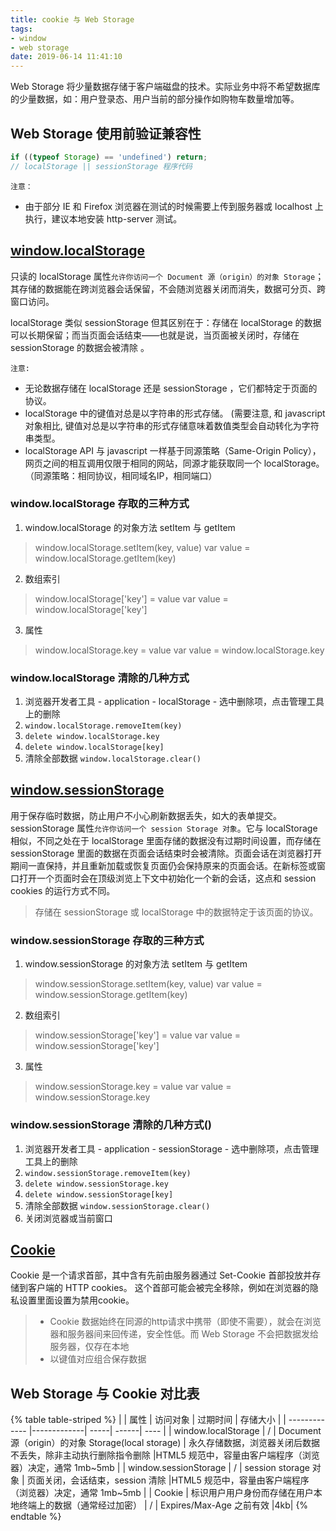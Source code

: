 ```yaml
---
title: cookie 与 Web Storage
tags:
- window
- web storage
date: 2019-06-14 11:41:10
---
```


Web Storage 将少量数据存储于客户端磁盘的技术。实际业务中将不希望数据库的少量数据，如：用户登录态、用户当前的部分操作如购物车数量增加等。

## Web Storage 使用前验证兼容性
```javascript
if ((typeof Storage) == 'undefined') return;
// localStorage || sessionStorage 程序代码
```

`注意：`
- 由于部分 IE 和 Firefox 浏览器在测试的时候需要上传到服务器或 localhost 上执行，建议本地安装 http-server 测试。

<!-- more -->


## [window.localStorage](https://developer.mozilla.org/zh-CN/docs/Web/API/Window/localStorage)
只读的 localStorage 属性`允许你访问一个 Document 源（origin）的对象 Storage`；其存储的数据能在跨浏览器会话保留，不会随浏览器关闭而消失，数据可分页、跨窗口访问。

localStorage 类似 sessionStorage
但其区别在于：存储在 localStorage 的数据可以长期保留；而当页面会话结束——也就是说，当页面被关闭时，存储在 sessionStorage 的数据会被清除 。

`注意:`
- 无论数据存储在 localStorage 还是 sessionStorage ，它们都特定于页面的协议。
- localStorage 中的键值对总是以字符串的形式存储。 (需要注意, 和 javascript 对象相比, 键值对总是以字符串的形式存储意味着数值类型会自动转化为字符串类型。
- localStorage API 与 javascript 一样基于同源策略（Same-Origin Policy），网页之间的相互调用仅限于相同的网站，同源才能获取同一个 localStorage。（同源策略：相同协议，相同域名IP，相同端口）

### window.localStorage 存取的三种方式
1.  window.localStorage 的对象方法 setItem 与 getItem
> window.localStorage.setItem(key, value)
  var value = window.localStorage.getItem(key)

2.  数组索引
> window.localStorage['key'] = value
> var value = window.localStorage['key']

3.  属性
> window.localStorage.key = value
> var value = window.localStorage.key

### window.localStorage 清除的几种方式
1. 浏览器开发者工具 - application - localStorage - 选中删除项，点击管理工具上的删除
2. `window.localStorage.removeItem(key)`
3. `delete window.localStorage.key`
4. `delete window.localStorage[key]`
5. 清除全部数据 `window.localStorage.clear()`

## [window.sessionStorage](https://developer.mozilla.org/zh-CN/docs/Web/API/Window/sessionStorage)
用于保存临时数据，防止用户不小心刷新数据丢失，如大的表单提交。
sessionStorage 属性`允许你访问一个 session Storage 对象`。它与 localStorage 相似，不同之处在于 localStorage 里面存储的数据没有过期时间设置，而存储在 sessionStorage 里面的数据在页面会话结束时会被清除。页面会话在浏览器打开期间一直保持，并且重新加载或恢复页面仍会保持原来的页面会话。在新标签或窗口打开一个页面时会在顶级浏览上下文中初始化一个新的会话，这点和 session cookies 的运行方式不同。

> 存储在 sessionStorage 或 localStorage 中的数据特定于该页面的协议。

### window.sessionStorage 存取的三种方式
1.  window.sessionStorage 的对象方法 setItem 与 getItem
> window.sessionStorage.setItem(key, value)
  var value = window.sessionStorage.getItem(key)

2.  数组索引
> window.sessionStorage['key'] = value
> var value = window.sessionStorage['key']

3.  属性
> window.sessionStorage.key = value
> var value = window.sessionStorage.key

### window.sessionStorage 清除的几种方式()
1. 浏览器开发者工具 - application - sessionStorage - 选中删除项，点击管理工具上的删除
2. `window.sessionStorage.removeItem(key)`
3. `delete window.sessionStorage.key`
4. `delete window.sessionStorage[key]`
5. 清除全部数据 `window.sessionStorage.clear()`
6. 关闭浏览器或当前窗口

## [Cookie](https://developer.mozilla.org/zh-CN/docs/Web/HTTP/Headers/Cookie)
Cookie 是一个请求首部，其中含有先前由服务器通过 Set-Cookie 首部投放并存储到客户端的 HTTP cookies。
这个首部可能会被完全移除，例如在浏览器的隐私设置里面设置为禁用cookie。

> *  Cookie 数据始终在同源的http请求中携带（即使不需要），就会在浏览器和服务器间来回传递，安全性低。而 Web Storage 不会把数据发给服务器，仅存在本地
> *  以键值对应组合保存数据


## Web Storage 与 Cookie 对比表
{% table table-striped %}
|         | 属性 | 访问对象 | 过期时间 | 存储大小 |
| ------------- |-------------| -----| ------| ---- |
| window.localStorage | / | Document 源（origin）的对象 Storage(local storage) | 永久存储数据，浏览器关闭后数据不丢失，除非主动执行删除指令删除 |HTML5 规范中，容量由客户端程序（浏览器）决定，通常 1mb~5mb |
| window.sessionStorage |   /  | session storage 对象 | 页面关闭，会话结束，session 清除 |HTML5 规范中，容量由客户端程序（浏览器）决定，通常 1mb~5mb |
| Cookie | 标识用户用户身份而存储在用户本地终端上的数据（通常经过加密） | / | Expires/Max-Age 之前有效 |4kb|
{% endtable %}
